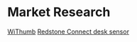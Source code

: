 # Market Research
[WiThumb](http://www.instructables.com/id/How-to-Build-a-WiFi-Thermometer/)
[Redstone Connect desk sensor](http://www.redstoneconnectplc.com/products/onespace/)
